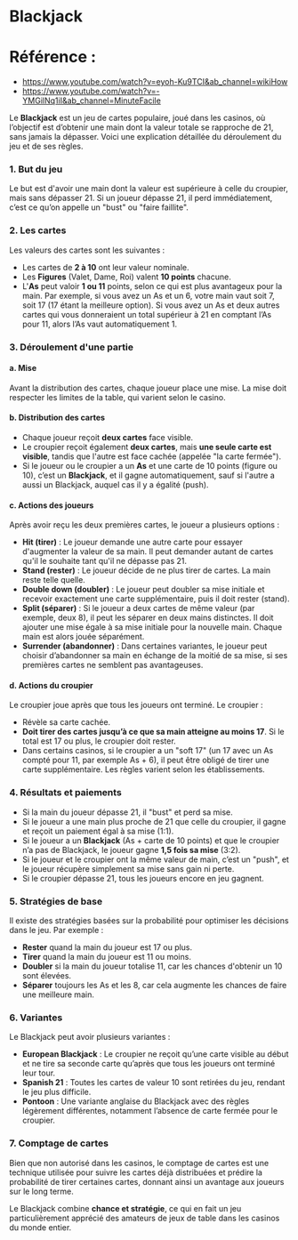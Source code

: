 # Blackjack

# Référence :
- https://www.youtube.com/watch?v=eyoh-Ku9TCI&ab_channel=wikiHow
- https://www.youtube.com/watch?v=-YMGilNq1iI&ab_channel=MinuteFacile
  
Le **Blackjack** est un jeu de cartes populaire, joué dans les casinos, où l’objectif est d’obtenir une main dont la valeur totale se rapproche de 21, sans jamais la dépasser. Voici une explication détaillée du déroulement du jeu et de ses règles.

### 1. **But du jeu**
Le but est d'avoir une main dont la valeur est supérieure à celle du croupier, mais sans dépasser 21. Si un joueur dépasse 21, il perd immédiatement, c’est ce qu’on appelle un "bust" ou "faire faillite".

### 2. **Les cartes**
Les valeurs des cartes sont les suivantes :
- Les cartes de **2 à 10** ont leur valeur nominale.
- Les **Figures** (Valet, Dame, Roi) valent **10 points** chacune.
- L'**As** peut valoir **1 ou 11** points, selon ce qui est plus avantageux pour la main. Par exemple, si vous avez un As et un 6, votre main vaut soit 7, soit 17 (17 étant la meilleure option). Si vous avez un As et deux autres cartes qui vous donneraient un total supérieur à 21 en comptant l’As pour 11, alors l’As vaut automatiquement 1.

### 3. **Déroulement d'une partie**
#### a. **Mise**
Avant la distribution des cartes, chaque joueur place une mise. La mise doit respecter les limites de la table, qui varient selon le casino.

#### b. **Distribution des cartes**
- Chaque joueur reçoit **deux cartes** face visible.
- Le croupier reçoit également **deux cartes**, mais **une seule carte est visible**, tandis que l'autre est face cachée (appelée "la carte fermée").
- Si le joueur ou le croupier a un **As** et une carte de 10 points (figure ou 10), c’est un **Blackjack**, et il gagne automatiquement, sauf si l'autre a aussi un Blackjack, auquel cas il y a égalité (push).

#### c. **Actions des joueurs**
Après avoir reçu les deux premières cartes, le joueur a plusieurs options :
- **Hit (tirer)** : Le joueur demande une autre carte pour essayer d'augmenter la valeur de sa main. Il peut demander autant de cartes qu'il le souhaite tant qu'il ne dépasse pas 21.
- **Stand (rester)** : Le joueur décide de ne plus tirer de cartes. La main reste telle quelle.
- **Double down (doubler)** : Le joueur peut doubler sa mise initiale et recevoir exactement une carte supplémentaire, puis il doit rester (stand).
- **Split (séparer)** : Si le joueur a deux cartes de même valeur (par exemple, deux 8), il peut les séparer en deux mains distinctes. Il doit ajouter une mise égale à sa mise initiale pour la nouvelle main. Chaque main est alors jouée séparément.
- **Surrender (abandonner)** : Dans certaines variantes, le joueur peut choisir d’abandonner sa main en échange de la moitié de sa mise, si ses premières cartes ne semblent pas avantageuses.

#### d. **Actions du croupier**
Le croupier joue après que tous les joueurs ont terminé. Le croupier :
- Révèle sa carte cachée.
- **Doit tirer des cartes jusqu’à ce que sa main atteigne au moins 17**. Si le total est 17 ou plus, le croupier doit rester.
- Dans certains casinos, si le croupier a un "soft 17" (un 17 avec un As compté pour 11, par exemple As + 6), il peut être obligé de tirer une carte supplémentaire. Les règles varient selon les établissements.

### 4. **Résultats et paiements**
- Si la main du joueur dépasse 21, il "bust" et perd sa mise.
- Si le joueur a une main plus proche de 21 que celle du croupier, il gagne et reçoit un paiement égal à sa mise (1:1).
- Si le joueur a un **Blackjack** (As + carte de 10 points) et que le croupier n’a pas de Blackjack, le joueur gagne **1,5 fois sa mise** (3:2).
- Si le joueur et le croupier ont la même valeur de main, c’est un "push", et le joueur récupère simplement sa mise sans gain ni perte.
- Si le croupier dépasse 21, tous les joueurs encore en jeu gagnent.

### 5. **Stratégies de base**
Il existe des stratégies basées sur la probabilité pour optimiser les décisions dans le jeu. Par exemple :
- **Rester** quand la main du joueur est 17 ou plus.
- **Tirer** quand la main du joueur est 11 ou moins.
- **Doubler** si la main du joueur totalise 11, car les chances d'obtenir un 10 sont élevées.
- **Séparer** toujours les As et les 8, car cela augmente les chances de faire une meilleure main.

### 6. **Variantes**
Le Blackjack peut avoir plusieurs variantes :
- **European Blackjack** : Le croupier ne reçoit qu’une carte visible au début et ne tire sa seconde carte qu’après que tous les joueurs ont terminé leur tour.
- **Spanish 21** : Toutes les cartes de valeur 10 sont retirées du jeu, rendant le jeu plus difficile.
- **Pontoon** : Une variante anglaise du Blackjack avec des règles légèrement différentes, notamment l’absence de carte fermée pour le croupier.

### 7. **Comptage de cartes**
Bien que non autorisé dans les casinos, le comptage de cartes est une technique utilisée pour suivre les cartes déjà distribuées et prédire la probabilité de tirer certaines cartes, donnant ainsi un avantage aux joueurs sur le long terme.

Le Blackjack combine **chance et stratégie**, ce qui en fait un jeu particulièrement apprécié des amateurs de jeux de table dans les casinos du monde entier.
